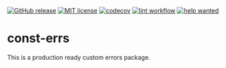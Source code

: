 [![GitHub release](https://img.shields.io/github/release/kaatinga/const-errs.svg)](https://github.com/kaatinga/const-errs/releases)
[![MIT license](https://img.shields.io/badge/License-MIT-blue.svg)](https://github.com/kaatinga/const-errs/blob/main/LICENSE)
[![codecov](https://codecov.io/gh/kaatinga/const-errs/branch/main/graph/badge.svg)](https://codecov.io/gh/kaatinga/const-errs)
[![lint workflow](https://github.com/kaatinga/const-errs/actions/workflows/golangci-lint.yml/badge.svg)](https://github.com/kaatinga/const-errs/actions?query=workflow%3Alinter)
[![help wanted](https://img.shields.io/badge/Help%20wanted-True-yellow.svg)](https://github.com/kaatinga/const-errs/issues?q=is%3Aopen+is%3Aissue+label%3A%22help+wanted%22)


# const-errs

This is a production ready custom errors package.
